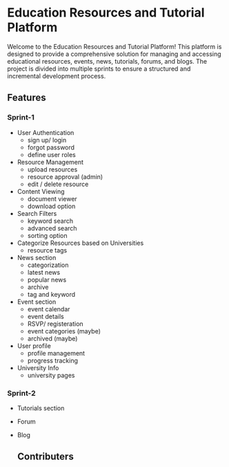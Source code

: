 # Education Resources and Tutorial Platform
Welcome to the Education Resources and Tutorial Platform! This platform is designed to provide a comprehensive solution for managing and accessing educational resources, events, news, tutorials, forums, and blogs. The project is divided into multiple sprints to ensure a structured and incremental development process.
## Features
### Sprint-1
- User Authentication 
   - sign up/ login
   - forgot password 
   - define user roles
- Resource Management 
   - upload resources 
   - resource approval (admin)
   - edit / delete resource 
- Content Viewing
   - document viewer
   - download option
- Search Filters
   - keyword search
   - advanced search
   - sorting option
- Categorize Resources based on Universities
    - resource tags
- News section
   - categorization 
   - latest news
   - popular news
   - archive 
   - tag and keyword 
- Event section
   - event calendar 
   - event details
   - RSVP/ registeration
   - event categories (maybe)
   - archived (maybe)
- User profile
   - profile management 
   - progress tracking 
- University Info 
   - university pages
### Sprint-2
- Tutorials section
- Forum
- Blog

  ## Contributers

